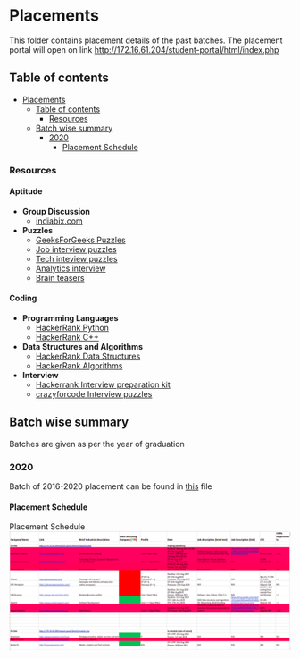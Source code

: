 # Placements

This folder contains placement details of the past batches. The placement portal will open on link http://172.16.61.204/student-portal/html/index.php

## Table of contents

- [Placements](#placements)
  - [Table of contents](#table-of-contents)
    - [Resources](#resources)
  - [Batch wise summary](#batch-wise-summary)
    - [2020](#2020)
      - [Placement Schedule](#placement-schedule)

### Resources

#### **Aptitude**
  - __Group Discussion__
    - [indiabix.com](https://www.indiabix.com/group-discussion/topics-with-answers/)
  - __Puzzles__
    - [GeeksForGeeks Puzzles](https://www.geeksforgeeks.org/category/puzzles/)
    - [Job interview puzzles](https://www.analyticsvidhya.com/blog/2016/07/20-challenging-job-interview-puzzles-which-every-analyst-solve-atleast/)
    - [Tech inteview puzzles](https://puzzlefry.com/top-25-tech-interview-puzzles-with-answers/)
    - [Analytics interview](https://www.analyticsvidhya.com/blog/2014/09/commonly-asked-puzzles-analytics-interviews/)
    - [Brain teasers](http://www.crazyforcode.com/brain-teasers/)
#### **Coding**
  - __Programming Languages__
    - [HackerRank Python](https://www.hackerrank.com/domains/python)
    - [HackerRank C++](https://www.hackerrank.com/domains/cpp)
  - __Data Structures and Algorithms__
    - [HackerRank Data Structures](https://www.hackerrank.com/domains/data-structures)
    - [HackerRank Algorithms](https://www.hackerrank.com/domains/algorithms)
  - __Interview__
    - [Hackerrank Interview preparation kit](https://www.hackerrank.com/interview/interview-preparation-kit)
    - [crazyforcode Interview puzzles](http://www.crazyforcode.com/top-10-interview-puzzles/)



## Batch wise summary

Batches are given as per the year of graduation

### 2020

Batch of 2016-2020 placement can be found in [this](./Batch_2020/Placement_stats.xlsx) file

#### Placement Schedule

Placement Schedule
![Schedule](./docs/placement_schedule_2020.png)

